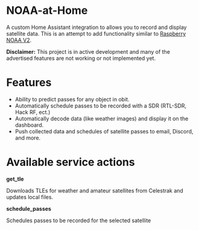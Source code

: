 # NOAA-at-Home

A custom Home Assistant integration to allows you to record and display satellite data. This is an attempt to add functionality similar to [Raspberry NOAA V2](https://github.com/jekhokie/raspberry-noaa-v2).

**Disclaimer:** This project is in active development and many of the advertised features are not working or not implemented yet.


# Features

- Ability to predict passes for any object in obit.
- Automatically schedule passes to be recorded with a SDR (RTL-SDR, Hack RF, ect.)
- Automatically decode data (like weather images) and display it on the dashboard.
- Push collected data and schedules of satellite passes to email, Discord, and more.


# Available service actions

**get_tle**

  Downloads TLEs for weather and amateur satellites from Celestrak and updates local files.
  

**schedule_passes**

  Schedules passes to be recorded for the selected satellite
